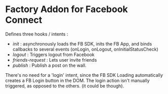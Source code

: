 # Factory Addon for Facebook Connect

Defines three hooks / intents : 
* *init* : asynchronously loads the FB SDK, inits the FB App, and binds callbacks to several events (onLogin, onLogout, onInitialStatusCheck)
* *logout* : Triggers logout from Facebook
* *friends-request* : Lets user invite friends
* *publish* : Publish a post on the wall.

There's no need for a 'login' intent, since the FB SDK Loading automatically creates a FB Login button in the DOM. The login action isn't manually triggered, as opposed to the others. (it could be though).